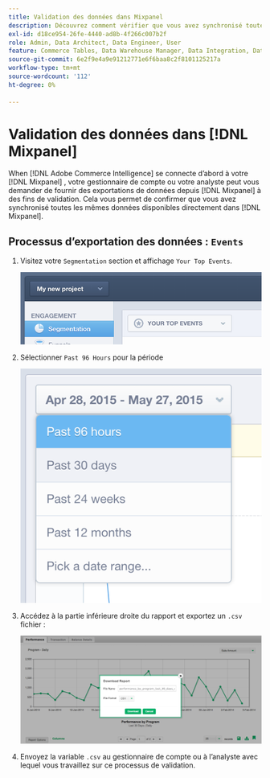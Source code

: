```yaml
---
title: Validation des données dans Mixpanel
description: Découvrez comment vérifier que vous avez synchronisé toutes les mêmes données disponibles directement dans Mixpanel.
exl-id: d18ce954-26fe-4440-ad8b-4f266c007b2f
role: Admin, Data Architect, Data Engineer, User
feature: Commerce Tables, Data Warehouse Manager, Data Integration, Data Import/Export
source-git-commit: 6e2f9e4a9e91212771e6f6baa8c2f8101125217a
workflow-type: tm+mt
source-wordcount: '112'
ht-degree: 0%

---
```


# Validation des données dans [!DNL Mixpanel]

When [!DNL Adobe Commerce Intelligence] se connecte d’abord à votre [!DNL Mixpanel] , votre gestionnaire de compte ou votre analyste peut vous demander de fournir des exportations de données depuis [!DNL Mixpanel] à des fins de validation. Cela vous permet de confirmer que vous avez synchronisé toutes les mêmes données disponibles directement dans [!DNL Mixpanel].

## Processus d’exportation des données : `Events`

1. Visitez votre `Segmentation` section et affichage `Your Top Events`.

   ![](../../../assets/your-top-events.png)

1. Sélectionner `Past 96 Hours` pour la période

   ![](../../../assets/past-96-hours.png)

1. Accédez à la partie inférieure droite du rapport et exportez un `.csv` fichier :

   ![](../../../assets/export-csv-mixpanel.png)

1. Envoyez la variable `.csv` au gestionnaire de compte ou à l’analyste avec lequel vous travaillez sur ce processus de validation.
